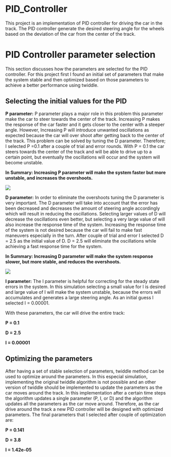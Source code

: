 # PID_Controller
This project is an implementation of PID controller for driving the car in the track. The PID controller generate the desired steering angle for the wheels based on the deviation of the car from the center of the track.

# PID Controller parameter selection
This section discusses how the parameters are selected for the PID controller. For this project first I found an initial set of parameters that make the system stable and then optimized based on those parameters to achieve a better performance using twiddle.

## Selecting the initial values for the PID

**P parameter:** P parameter plays a major role in this problem this parameter make the car to steer towards the center of the track. Increasing P makes the response of the car faster and it gets closer to the center with a steeper angle. However, Increasing P will introduce unwanted oscillations as expected because the car will over shoot after getting back to the center of the track. This problem can be solved by tuning the D parameter. Therefore; I selected P =0.1 after a couple of trial and error rounds. With P = 0.1 the car steers towards the center of the track and will be able to drive up to a certain point, but eventually the oscillations will occur and the system will become unstable.

**In Summary: Increasing P parameter will make the system faster but more unstable, and increases the overshoots.**

<img src = "P.gif" align="center" >


**D parameter:** In order to eliminate the overshoots tuning the D parameter is very important. The D parameter will take into account that the error has been decreased and decreases the amount of steering angle accordingly which will result in reducing the oscillations. Selecting larger values of D will decrease the oscillations even better, but selecting a very large value of will also increase the response time of the system. Increasing the response time of the system is not desired because the car will fail to make fast maneuvers especially in the turn. After couple of trial and error I selected D = 2.5 as the initial value of D. D = 2.5 will eliminate the oscillations while achieving a fast response time for the system.

**In Summary: Increasing D parameter will make the system response slower, but more stable, and reduces the overshoots.**

<img src = "PD.gif" align="center" >



**I parameter:** The I parameter is helpful for correcting for the steady state errors in the system. In this simulation selecting a small value for I is desired and large value of I will make the system unstable, because the errors will accumulates and generates a large steering angle. As an initial guess I selected I = 0.00001.

With these parameters, the car will drive the entire track:

**P = 0.1**

**D = 2.5**

**I = 0.00001**

## Optimizing the parameters

After having a set of stable selection of parameters, twiddle method can be used to optimize around the parameters. In this especial simulation, implementing the original twiddle algorithm is not possible and an other version of twiddle should be implemented to update the parameters as the car moves around the track. In this implementation after a certain time steps the algorithm updates a single parameter (P, I, or D) and the algorithm updates all the parameters as the car move around. Therefore, as the car drive around the track a new PID controller will be designed with optimized parameters. The final parameters that I selected after couple of optimization are:

**P = 0.141**

**D = 3.8**

**I = 1.42e-05**

